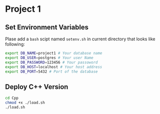 # Project 1

## Set Environment Variables

Plase add a `bash` scipt named `setenv.sh` in current directory that looks like following:
```bash
export DB_NAME=project1 # Your database name
export DB_USER=postgres # Your user Name
export DB_PASSWORD=123456 # Your passoword
export DB_HOST=localhost # Your host address
export DB_PORT=5432 # Port of the database
```

## Deploy C++ Version
```bash
cd Cpp
chmod +x ./load.sh
./load.sh
```
